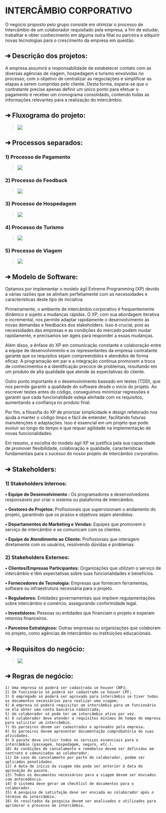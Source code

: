 

# INTERCÂMBIO CORPORATIVO 

  O negócio proposto pelo grupo consiste em otimizar o processo de Intercâmbio de um colaborador requisitado pela empresa, a fim de estudar, trabalhar e obter conhecimento em alguma outra filial ou parceira e adquirir novas tecnologias para o crescimento da empresa em questão.

## ➔ Descrição dos projetos:
   A empresa assumirá a responsabilidade de estabelecer contato com as diversas agências de viagem, hospedagem e turismo envolvidas no processo, com o objetivo de centralizar as negociações e simplificar as etapas a serem cumpridas pelo cliente. Desta forma, espera-se que o contratante precise apenas definir um único ponto para efetuar o pagamento e receber um cronograma consolidado, contendo todas as informações relevantes para a realização do intercâmbio.

## ➔ Fluxograma do projeto:

> <img src= "ModelagemGeral.png">

## ➔ Processos separados:


 ### 1) Processo de Pagamento
 > <img src= "BancoIndividual.png">
    
 ### 2) Processo de Feedback
 > <img src= "FeedbackIndividual.png">

 ### 3) Processo de Hospedagem
 > <img src= "HospedagemIndividual.png">

 ### 4) Processo de Turismo
 > <img src= "TurismoIndividual.png">

 ### 5) Processo de Viagem
 > <img src= "ViagemIndividual.png">


## ➔ Modelo de Software:
<p> Optamos por implementar o modelo ágil Extreme Programming (XP) devido a várias razões que se alinham perfeitamente com as necessidades e características deste tipo de iniciativa.

Primeiramente, o ambiente de intercâmbio corporativo é frequentemente dinâmico e sujeito a mudanças rápidas. O XP, com sua abordagem iterativa e incremental, nos permite adaptar rapidamente o desenvolvimento às novas demandas e feedbacks dos stakeholders. Isso é crucial, pois as necessidades das empresas e as condições do mercado podem mudar rapidamente, e precisamos ser ágeis para responder a essas mudanças.

Além disso, a ênfase do XP em comunicação constante e colaboração entre a equipe de desenvolvimento e os representantes da empresa contratante garante que os requisitos sejam compreendidos e atendidos de forma eficaz. A programação em par e a integração contínua promovem a troca de conhecimentos e a identificação precoce de problemas, resultando em um produto de alta qualidade que atende às expectativas do cliente.

Outro ponto importante é o desenvolvimento baseado em testes (TDD), que nos permite garantir a qualidade do software desde o início do projeto. Ao escrever testes antes do código, conseguimos minimizar regressões e garantir que cada funcionalidade esteja alinhada com os requisitos, aumentando a confiança no produto final.

Por fim, a filosofia do XP de priorizar simplicidade e design refatorado nos ajuda a manter o código limpo e fácil de entender, facilitando futuras manutenções e adaptações. Isso é essencial em um projeto que pode evoluir ao longo do tempo e que requer agilidade na implementação de novas funcionalidades.

Em resumo, a escolha do modelo ágil XP se justifica pela sua capacidade de promover flexibilidade, colaboração e qualidade, características fundamentais para o sucesso do nosso projeto de intercâmbio corporativo. </p>

## ➔ Stakeholders:

### 1) Stakeholders Internos:
**• Equipe de Desenvolvimento :** Os programadores e desenvolvedores responsáveis por criar o sistema ou plataforma de intercâmbio.
 
**• Gestores de Projetos:** Profissionais que supervisionam o andamento do projeto, garantindo que os prazos e objetivos sejam atendidos.

**• Departamentos de Marketing e Vendas:** Equipes que promovem o serviço de intercâmbio e se comunicam com os clientes. 

**• Equipe de Atendimento ao Cliente:** Profissionais que interagem diretamente com os usuários, resolvendo dúvidas e problemas.

### 2) Stakeholders Externos:
**• Clientes/Empresas Participantes:** Organizações que utilizam o serviço de intercâmbio e têm expectativas sobre suas funcionalidades e benefícios.

**• Fornecedores de Tecnologia:** Empresas que fornecem ferramentas, software ou infraestrutura necessária para o projeto.

**• Reguladores:** Entidades governamentais que impõem regulamentações sobre intercâmbio e comércio, assegurando conformidade legal.

**• Investidores:** Pessoas ou entidades que financiam o projeto e esperam retornos financeiros.

**• Parceiros Estratégicos:** Outras empresas ou organizações que colaboram no projeto, como agências de intercâmbio ou instituições educacionais. </p>

## ➔ Requisitos do negócio:
    
 > <img src="Requisitos.jpg">

## ➔ Regras de negócio:

    1) Uma empresa só poderá ser cadastrada se houver CNPJ;
    2) Um funcionário só poderá ser cadastrado se houver CPF;
    3) O empregado só poderá ser aprovado para intercâmbio se tiver todos os documentos necessários para realizar uma viagem;
    4) A empresa só poderá requisitar um intercâmbio para um funcionário se ela obter uma conta bancária cadastrada;
    5) Um colaborador só pode ter um intercâmbio ativo por vez.
    6) O colaborador deve atender a requisitos mínimos de tempo de empresa para solicitar um intercâmbio.
    7) Os parceiros devem ser cadastrados e aprovados pela empresa.
    8) Os parceiros devem apresentar documentação comprobatória de suas atividades.
    9) O pacote deve incluir todos os serviços essenciais para o intercâmbio (passagem, hospedagem, seguro, etc.).
    10) As condições de cancelamento e reembolso devem ser definidas em contrato e comunicadas ao colaborador.
    11) Em caso de cancelamento por parte do colaborador, podem ser aplicadas penalidades.
    12) A data de início da viagem não pode ser anterior à data de aprovação do pacote.
    13) Todos os documentos necessários para a viagem devem ser enviados com antecedência.
    14) O sistema deve gerar um checklist de documentos para o colaborador.
    15) A pesquisa de satisfação deve ser enviada ao colaborador após o término do intercâmbio.
    16) Os resultados da pesquisa devem ser analisados e utilizados para aprimorar o processo de intercâmbio.
